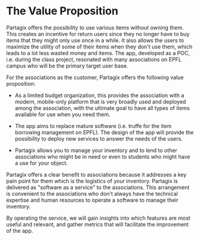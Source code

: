 # The Value Proposition


Partagix offers the possibility to use various items without owning them. This creates an incentive for return users since they no longer have to buy items that they might only use once in a while. It also allows the users to maximize the utility of some of their items when they don't use them, which leads to a lot less wasted money and items. The app, developed as a POC, i.e. during the class project, resonated with many associations on EPFL campus who will be the primary target user base.

For the associations as the customer, Partagix offers the following value proposition:

- As a limited budget organization, this provides the association with a modern, mobile-only platform that is very broadly used and deployed among the association, with the ultimate goal to have all types of items available for use when you need them.

- The app aims to replace mature software (i.e. truffe for the item borrowing management on EPFL). The design of the app will provide the possibility to deploy new services to answer the needs of the users.

- Partagix allows you to manage your inventory and to lend to other associations who might be in need or even to students who might have a use for your object.

Partagix offers a clear benefit to associations because it addresses a key pain point for them which is the logistics of your inventory.
Partagix is delivered as "software as a service" to the associations. This arrangement is convenient to the associations who don't always have the technical expertise and human resources to operate a software to manage their inventory.

By operating the service, we will gain insights into which features are most useful and relevant, and gather metrics that will facilitate the improvement of the app.


[comment]: <> (*Describe the value proposition and argue that it is:*)

[comment]: <> (*1. Easy to communicate*)

[comment]: <> (*2. Defensible*)

[comment]: <> (*3. Relevant*)

